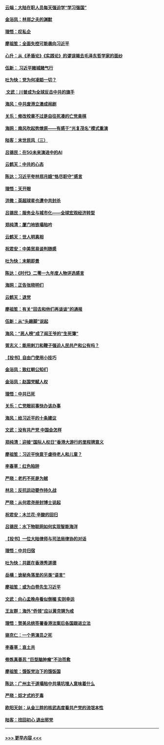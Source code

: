 #### [云端：大陆在职人员每天强迫学“学习强国”](../pages/nsc993/n11738735.md?t=12230133) 
#### [金浴凤：林郑之夫的渊默](../pages/nsc993/n11737735.md?t=12230133) 
#### [理悟：叹私企](../pages/nsc993/n11737715.md?t=12230133) 
#### [廖祖笙：全面失控可能袭向习近平](../pages/nsc993/n11737704.md?t=12230133) 
#### [心升：从《矛盾论》《实践论》的谬误揭去毛泽东哲学家的面纱](../pages/nsc993/n11736962.md?t=12230133) 
#### [伍新： 习近平赌城赌气行](../pages/nsc993/n11736929.md?t=12230133) 
#### [吐为快：党为何凌蹈一切？](../pages/nsc993/n11736915.md?t=12230133) 
#### [ 文武：川普成为全球反击中共的旗手](../pages/nsc993/n11736882.md?t=12230133) 
#### [海风：中共废港立澳成闹剧](../pages/nsc993/n11735857.md?t=12230133) 
#### [关乐：修改校章不过是自往死凑的亡党臭棋](../pages/nsc993/n11735097.md?t=12230133) 
#### [海网：南风吹起势燎原——有感于“光复茂名”模式重演](../pages/nsc993/n11732308.md?t=12230133) 
#### [陆客：末世民风（三）](../pages/nsc993/n11732211.md?t=12230133) 
#### [吕锡民：在5G未来演进中的AI](../pages/nsc993/n11730010.md?t=12230133) 
#### [云鹤天：中共的心态](../pages/nsc993/n11729906.md?t=12230133) 
#### [陈达：习近平夸林郑月娥“恪尽职守”感言](../pages/nsc993/n11729881.md?t=12230133) 
#### [理悟：天开眼](../pages/nsc993/n11729699.md?t=12230133) 
#### [洪微：英超球星也遭中共封杀](../pages/nsc993/n11727243.md?t=12230133) 
#### [吕锡民：服务业与城市化——全球宏观经济转型](../pages/nsc993/n11725845.md?t=12230133) 
#### [郑纯清：厦门地铁塌陷吟](../pages/nsc993/n11725813.md?t=12230133) 
#### [云鹤天：世人明真相](../pages/nsc993/n11725621.md?t=12230133) 
#### [祝君安：中美贸易谈判随感](../pages/nsc993/n11725609.md?t=12230133) 
#### [吐为快：末朝即景](../pages/nsc993/n11723365.md?t=12230133) 
#### [陈达：《时代》二零一九年度人物评选感言](../pages/nsc993/n11723337.md?t=12230133) 
#### [海网：正告张晓明们](../pages/nsc993/n11723228.md?t=12230133) 
#### [云鹤天：退党](../pages/nsc993/n11723056.md?t=12230133) 
#### [廖祖笙：有关“回去和他们再谈谈”的通报](../pages/nsc993/n11722442.md?t=12230133) 
#### [伍新：从“头踢脚”说起](../pages/nsc993/n11722429.md?t=12230133) 
#### [海风：“恶人榜”成了阎王爷的“生死簿”](../pages/nsc993/n11722272.md?t=12230133) 
#### [胥志义：能用剌刀和鞭子强迫人民共产和公有吗？](../pages/nsc993/n11720569.md?t=12230133) 
#### [【投书】自由门使用小技巧](../pages/nsc993/n11720180.md?t=12230133) 
#### [金浴凤：致红朝公知们](../pages/nsc993/n11720563.md?t=12230133) 
#### [金浴凤：赵国党赋人权](../pages/nsc993/n11720533.md?t=12230133) 
#### [理悟：中共已死](../pages/nsc993/n11720233.md?t=12230133) 
#### [关乐：亡党眼前事快办该办事](../pages/nsc993/n11719160.md?t=12230133) 
#### [海风：给习近平的十条建议](../pages/nsc993/n11717616.md?t=12230133) 
#### [文武：没有共产党 中国会怎样](../pages/nsc993/n11717584.md?t=12230133) 
#### [郑纯清：迎接“国际人权日”香港大游行的里程牌意义](../pages/nsc993/n11717417.md?t=12230133) 
#### [廖祖笙：习近平快意于虐待老人和儿童？](../pages/nsc993/n11715313.md?t=12230133) 
#### [李春草：红色陷阱](../pages/nsc993/n11715029.md?t=12230133) 
#### [严晓：老朽不死是为贼](../pages/nsc993/n11712910.md?t=12230133) 
#### [林忌：反抗运动要作持久战](../pages/nsc993/n11712623.md?t=12230133) 
#### [严晓：从何君尧册封博士说起](../pages/nsc993/n11712465.md?t=12230133) 
#### [祝君安：木兰花·辛酸的回归](../pages/nsc993/n11712381.md?t=12230133) 
#### [吕锡民：水下物联网如何实现智能海洋](../pages/nsc993/n11711158.md?t=12230133) 
#### [【投书】一位大陆律师与司法局律协的对话](../pages/nsc993/n11709675.md?t=12230133) 
#### [理悟：中共归宿](../pages/nsc993/n11710059.md?t=12230133) 
#### [吐为快：共匪在香港秀道德](../pages/nsc993/n11709979.md?t=12230133) 
#### [岳横：诡秘角落里的另类“语言”](../pages/nsc993/n11709792.md?t=12230133) 
#### [廖祖笙：或为白卷先生习近平](../pages/nsc993/n11708330.md?t=12230133) 
#### [文武：向心孟晚舟看似倒楣 实则幸运](../pages/nsc993/n11708236.md?t=12230133) 
#### [王友群：海外“侨领”应以黄克锵为戒](../pages/nsc993/n11706176.md?t=12230133) 
#### [理悟：贺美总统签署香港法案后各国跟进立法](../pages/nsc993/n11706853.md?t=12230133) 
#### [骆克仁：一个男演员之死](../pages/nsc993/n11706677.md?t=12230133) 
#### [李春草：哀土共](../pages/nsc993/n11706255.md?t=12230133) 
#### [修炼真善忍 “巨型脑肿瘤”不治而愈](../pages/nsc993/n11705340.md?t=12230133) 
#### [廖祖笙：饿饭党治下的饿饭国](../pages/nsc993/n11705085.md?t=12230133) 
#### [陈达：广州主干道塌陷中共填坑埋人意味着什么](../pages/nsc993/n11705046.md?t=12230133) 
#### [严晓：奴才式的歹毒](../pages/nsc993/n11704826.md?t=12230133) 
#### [欧阳天剑：从金三胖的核武态度看共产党的流氓本性](../pages/nsc993/n11702238.md?t=12230133) 
#### [陆客：找回初心 退出邪党](../pages/nsc993/n11702213.md?t=12230133) 

----
#### [ >>> 更早内容 <<< ](../indexes/nsc993-earlier.md)
